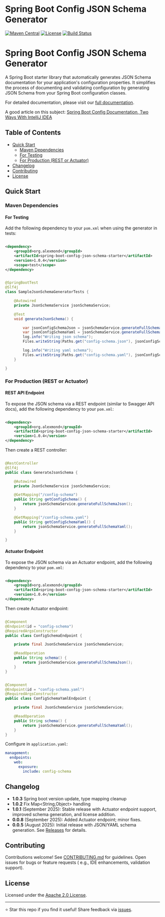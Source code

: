 # Spring Boot Config JSON Schema Generator

[![Maven Central](https://img.shields.io/maven-central/v/org.alexmond/spring-boot-config-json-schema-starter.svg?label=Maven%20Central)](https://search.maven.org/artifact/org.alexmond/spring-boot-config-json-schema-starter)
[![License](https://img.shields.io/badge/License-Apache%202.0-blue.svg)](LICENSE)
[![Build Status](https://img.shields.io/github/actions/workflow/status/alexmond/spring-boot-config-json-schema/maven.yml)](https://github.com/alexmond/spring-boot-config-json-schema/actions)

# Spring Boot Config JSON Schema Generator

A Spring Boot starter library that automatically generates JSON Schema documentation for your application's
configuration properties. It simplifies the process of documenting and validating configuration by generating JSON
Schema from your Spring Boot configuration classes.

For detailed documentation, please visit
our [full documentation](https://alexmond.github.io/spring-boot-config-json-schema-starter/current/index.html).

A good article on this
subject: [Spring Boot Config Documentation, Two Ways With IntelliJ IDEA](https://themightyprogrammer.dev/article/2ways-spring-configuration)

## Table of Contents

- [Quick Start](#quick-start)
    - [Maven Dependencies](#maven-dependencies)
    - [For Testing](#for-testing)
    - [For Production (REST or Actuator)](#for-production-rest-or-actuator)
- [Changelog](#changelog)
- [Contributing](#contributing)
- [License](#license)

## Quick Start

### Maven Dependencies

#### For Testing

Add the following dependency to your `pom.xml` when using the generator in tests:

```xml

<dependency>
    <groupId>org.alexmond</groupId>
    <artifactId>spring-boot-config-json-schema-starter</artifactId>
    <version>1.0.4</version>
    <scope>test</scope>
</dependency>
```

```java title=SampleJsonSchemaGeneratorTests.java

@SpringBootTest
@Slf4j
class SampleJsonSchemaGeneratorTests {

    @Autowired
    private JsonSchemaService jsonSchemaService;

    @Test
    void generateJsonSchema() {

        var jsonConfigSchemaJson = jsonSchemaService.generateFullSchemaJson();
        var jsonConfigSchemaYaml = jsonSchemaService.generateFullSchemaYaml();
        log.info("Writing json schema");
        Files.writeString(Paths.get("config-schema.json"), jsonConfigSchemaJson, StandardCharsets.UTF_8);

        log.info("Writing yaml schema");
        Files.writeString(Paths.get("config-schema.yaml"), jsonConfigSchemaYaml, StandardCharsets.UTF_8);
    }

}
```

### For Production (REST or Actuator)

#### REST API Endpoint

To expose the JSON schema via a REST endpoint (similar to Swagger API docs), add the following dependency to your
`pom.xml`:

```xml

<dependency>
    <groupId>org.alexmond</groupId>
    <artifactId>spring-boot-config-json-schema-starter</artifactId>
    <version>1.0.4</version>
</dependency>
```

Then create a REST controller:

```java title=GenerateJsonSchema.java

@RestController
@Slf4j
public class GenerateJsonSchema {

    @Autowired
    private JsonSchemaService jsonSchemaService;

    @GetMapping("/config-schema")
    public String getConfigSchema() {
        return jsonSchemaService.generateFullSchemaJson();
    }

    @GetMapping("/config-schema.yaml")
    public String getConfigSchemaYaml() {
        return jsonSchemaService.generateFullSchemaYaml();
    }

}
```

#### Actuator Endpoint

To expose the JSON schema via an Actuator endpoint, add the following dependency to your
`pom.xml`:

```xml

<dependency>
    <groupId>org.alexmond</groupId>
    <artifactId>spring-boot-config-json-schema-starter</artifactId>
    <version>1.0.4</version>
</dependency>
```

Then create Actuator endpoint:

```java title=ConfigSchemaEndpoint.java

@Component
@Endpoint(id = "config-schema")
@RequiredArgsConstructor
public class ConfigSchemaEndpoint {

    private final JsonSchemaService jsonSchemaService;

    @ReadOperation
    public String schema() {
        return jsonSchemaService.generateFullSchemaJson();
    }
}
```

```java title=ConfigSchemaYamlEndpoint.java

@Component
@Endpoint(id = "config-schema.yaml")
@RequiredArgsConstructor
public class ConfigSchemaYamlEndpoint {

    private final JsonSchemaService jsonSchemaService;

    @ReadOperation
    public String schema() {
        return jsonSchemaService.generateFullSchemaYaml();
    }
}
```

Configure in `application.yaml`:

```yaml
management:
  endpoints:
    web:
      exposure:
        include: config-schema
```

## Changelog

- **1.0.3** Spring boot version update, type mapping cleanup
- **1.0.2** Fix Map<String,Object> handling
- **1.0.1** (September 2025): Stable release with Actuator endpoint support, improved schema generation, and license
  addition.
- **0.0.8** (September 2025): Added Actuator endpoint; minor fixes.
- **0.0.5** (August 2025): Initial release with JSON/YAML schema generation.
  See [Releases](https://github.com/alexmond/spring-boot-config-json-schema/releases) for details.

## Contributing

Contributions welcome! See [CONTRIBUTING.md](CONTRIBUTING.md) for guidelines. Open issues for bugs or feature requests (
e.g., IDE enhancements, validation support).

## License

Licensed under the [Apache 2.0 License](LICENSE).

---

⭐ Star this repo if you find it useful! Share feedback
via [issues](https://github.com/alexmond/spring-boot-config-json-schema/issues).